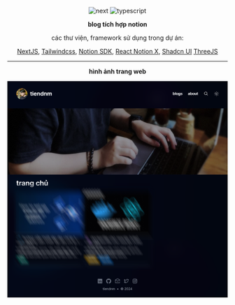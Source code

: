 <div
align="center"
>
  
![next](https://img.shields.io/badge/NextJS-black?style=for-the-badge&logo=next.js&logoColor=white)
![typescript](https://img.shields.io/badge/typescript-%230175C2.svg?style=for-the-badge&logo=typescript&logoColor=white)

**blog tích hợp notion**

các thư viện, framework sử dụng trong dự án:

[NextJS](https://github.com/vercel/next.js),
[Tailwindcss](https://github.com/tailwindlabs/tailwindcss),
[Notion SDK](https://github.com/makenotion/notion-sdk-js),
[React Notion X](https://github.com/NotionX/react-notion-x),
[Shadcn UI](https://github.com/shadcn-ui/ui)
[ThreeJS](https://github.com/mrdoob/three.js)

---

**hình ảnh trang web**

![blog-capture](/public/blog-capture.png)

</div>
